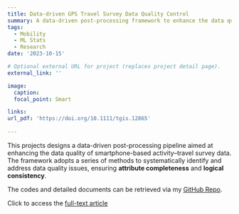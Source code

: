 ```yaml
---
title: Data-driven GPS Travel Survey Data Quality Control
summary: A data-driven post-processing framework to enhance the data quality of smartphone-based travel survey data
tags:
  - Mobility
  - ML Stats
  - Research
date: '2023-10-15'

# Optional external URL for project (replaces project detail page).
external_link: ''

image:
  caption: 
  focal_point: Smart

links:
url_pdf: 'https://doi.org/10.1111/tgis.12865'
  
---
```


This projects designs a data-driven post-processing pipeline aimed at enhancing the data quality of smartphone-based activity–travel survey data. The framework adopts a series of methods to systematically identify and address data quality issues, ensuring <b>attribute completeness</b> and <b>logical consistency</b>.

The codes and detailed documents can be retrieved via my [GitHub Repo](https://github.com/YaxuanSeanZhang/GPS-Data-Quality).

Click to access the [full-text article](https://doi.org/10.1111/tgis.12865)
